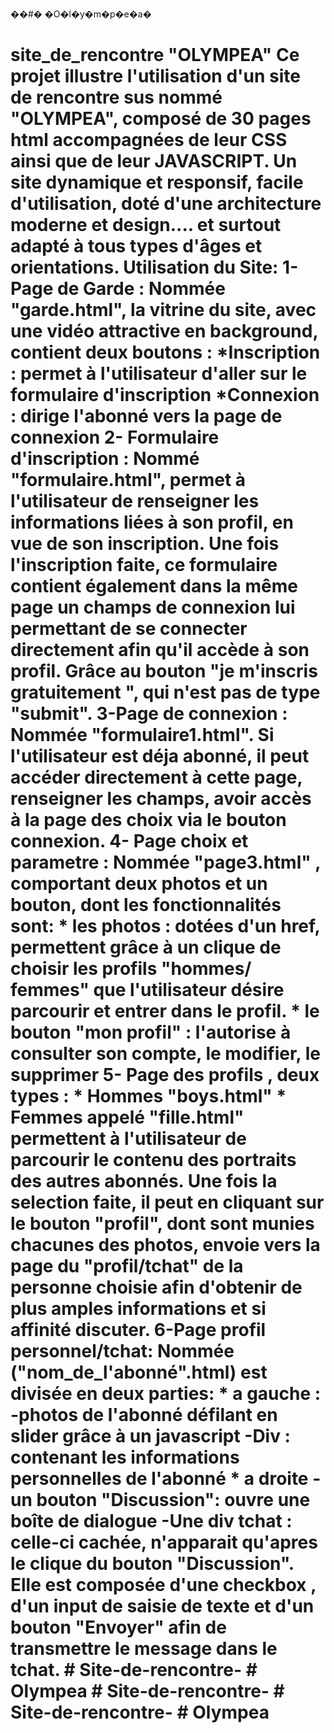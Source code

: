 ��#� �O�l�y�m�p�e�a�
# site_de_rencontre "OLYMPEA" Ce projet illustre l'utilisation d'un site de rencontre sus nommé "OLYMPEA", composé de 30 pages html accompagnées de leur CSS ainsi que de leur JAVASCRIPT. Un site dynamique et responsif, facile d'utilisation, doté d'une architecture moderne et design.... et surtout adapté à tous types d'âges et orientations. Utilisation du Site: 1- Page de Garde : Nommée "garde.html", la vitrine du site, avec une vidéo attractive en background, contient deux boutons : *Inscription : permet à l'utilisateur d'aller sur le formulaire d'inscription *Connexion : dirige l'abonné vers la page de connexion 2- Formulaire d'inscription : Nommé "formulaire.html", permet à l'utilisateur de renseigner les informations liées à son profil, en vue de son inscription. Une fois l'inscription faite, ce formulaire contient également dans la même page un champs de connexion lui permettant de se connecter directement afin qu'il accède à son profil. Grâce au bouton "je m'inscris gratuitement ", qui n'est pas de type "submit". 3-Page de connexion : Nommée "formulaire1.html". Si l'utilisateur est déja abonné, il peut accéder directement à cette page, renseigner les champs, avoir accès à la page des choix via le bouton connexion. 4- Page choix et parametre : Nommée "page3.html" , comportant deux photos et un bouton, dont les fonctionnalités sont: * les photos : dotées d'un href, permettent grâce à un clique de choisir les profils "hommes/ femmes" que l'utilisateur désire parcourir et entrer dans le profil. * le bouton "mon profil" : l'autorise à consulter son compte, le modifier, le supprimer 5- Page des profils , deux types : * Hommes "boys.html" * Femmes appelé "fille.html" permettent à l'utilisateur de parcourir le contenu des portraits des autres abonnés. Une fois la selection faite, il peut en cliquant sur le bouton "profil", dont sont munies chacunes des photos, envoie vers la page du "profil/tchat" de la personne choisie afin d'obtenir de plus amples informations et si affinité discuter. 6-Page profil personnel/tchat: Nommée ("nom_de_l'abonné".html) est divisée en deux parties: * a gauche : -photos de l'abonné défilant en slider grâce à un javascript -Div : contenant les informations personnelles de l'abonné * a droite -un bouton "Discussion": ouvre une boîte de dialogue -Une div tchat : celle-ci cachée, n'apparait qu'apres le clique du bouton "Discussion". Elle est composée d'une checkbox , d'un input de saisie de texte et d'un bouton "Envoyer" afin de transmettre le message dans le tchat. # Site-de-rencontre- # Olympea # Site-de-rencontre- # Site-de-rencontre- # Olympea
